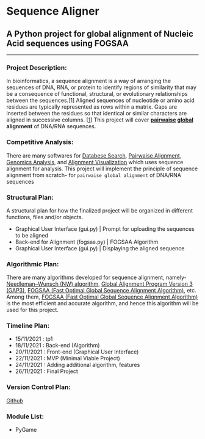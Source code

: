 # Sequence Aligner
## A Python project for global alignment of Nucleic Acid sequences using FOGSAA
---
### Project Description: 
In bioinformatics, a sequence alignment is a way of arranging the sequences of DNA, RNA, or protein to identify regions of similarity that may be a consequence of functional, structural, or evolutionary relationships between the sequences.[1] Aligned sequences of nucleotide or amino acid residues are typically represented as rows within a matrix. Gaps are inserted between the residues so that identical or similar characters are aligned in successive columns. [[1](https://en.wikipedia.org/wiki/Sequence_alignment)]
This project will cover **[pairwaise](https://en.wikipedia.org/wiki/Sequence_alignment#Pairwise_alignment) [global](https://en.wikipedia.org/wiki/Sequence_alignment#Global_and_local_alignments) alignment** of DNA/RNA sequences.

### Competitive Analysis: 
There are many softwares for [Databese Search](https://en.wikipedia.org/wiki/List_of_sequence_alignment_software#Database_search_only), [Pairwaise Alignment](https://en.wikipedia.org/wiki/List_of_sequence_alignment_software#Pairwise_alignment), [Genomics Analysis](https://en.wikipedia.org/wiki/List_of_sequence_alignment_software#Genomics_analysis), and [Alignment Visualization](https://en.wikipedia.org/wiki/List_of_alignment_visualization_software) which uses sequence alignment for analysis.
This project will implement the principle of sequence alignment from scratch- for `pairwaise global alignment` of DNA/RNA sequences

### Structural Plan: 
A structural plan for how the finalized project will be organized in different functions, files and/or objects.

* Graphical User Interface (gui.py) | Prompt for uploading the sequences to be aligned
* Back-end for Alignment (fogsaa.py) | FOGSAA Algorithm
* Graphical User Interface (gui.py) | Displaying the aligned sequence

### Algorithmic Plan: 
There are many algorithms developed for sequence alignment, namely- [Needleman–Wunsch (NW) algorithm](https://en.wikipedia.org/wiki/Needleman%E2%80%93Wunsch_algorithm), [Global Alignment Program Version 3 (GAP3)](https://academic.oup.com/bioinformatics/article/19/2/228/372697), [FOGSAA (Fast Optimal Global Sequence Alignment Algorithm)](https://www.nature.com/articles/srep01746), etc.
Among them, [FOGSAA (Fast Optimal Global Sequence Alignment Algorithm)](https://www.nature.com/articles/srep01746) is the most efficient and accurate algorithm, and hence this algorithm will be used for this project. 

### Timeline Plan: 
* 15/11/2021 : tp1
* 18/11/2021 : Back-end (Algorithm)
* 20/11/2021 : Front-end (Graphical User Interface)
* 22/11/2021 : MVP (Minimal Viable Project)
* 24/11/2021 : Adding additional algorithm, features
* 26/11/2021 : Final Project

### Version Control Plan: 
[Github](https://github.com/Abrar-Abir/Sequence-Aligner)

### Module List: 
* PyGame
